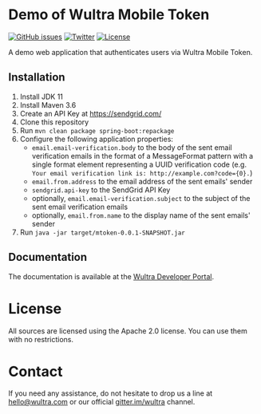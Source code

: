 # Demo of Wultra Mobile Token

[![GitHub issues](https://img.shields.io/github/issues/wultra/powerauth-mtoken-demo.svg?maxAge=2592000)](https://github.com/wultra/powerauth-mtoken-demo/issues)
[![Twitter](https://img.shields.io/badge/twitter-@wultra-blue.svg?style=flat)](http://twitter.com/wultra)
[![License](https://img.shields.io/badge/License-Apache%202.0-blue.svg)](./LICENSE)

A demo web application that authenticates users via Wultra Mobile Token.

## Installation

1. Install JDK 11
2. Install Maven 3.6
3. Create an API Key at https://sendgrid.com/
4. Clone this repository
5. Run `mvn clean package spring-boot:repackage`
6. Configure the following application properties:
   * `email.email-verification.body` to the body of the sent email verification emails in the format of a MessageFormat pattern with a single format element representing a UUID verification code (e.g. `Your email verification link is: http://example.com?code={0}.`)
   * `email.from.address` to the email address of the sent emails' sender
   * `sendgrid.api-key` to the SendGrid API Key
   * optionally, `email.email-verification.subject` to the subject of the sent email verification emails
   * optionally, `email.from.name` to the display name of the sent emails' sender
7. Run `java -jar target/mtoken-0.0.1-SNAPSHOT.jar`

## Documentation

The documentation is available at the [Wultra Developer Portal](https://developers.wultra.com/products/mobile-token).

# License

All sources are licensed using the Apache 2.0 license. You can use them with no restrictions.

# Contact

If you need any assistance, do not hesitate to drop us a line at [hello@wultra.com](mailto:hello@wultra.com) or our official [gitter.im/wultra](https://gitter.im/wultra) channel.
